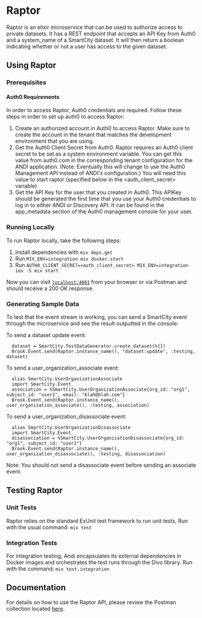 # Raptor

Raptor is an elixir microservice that can be used to authorize access to private datasets. It has a REST endpoint that accepts an API Key from Auth0 and a system_name of a SmartCity dataset. It will then return a boolean indicating whether or not a user has access to the given dataset.

## Using Raptor

### Prerequisites

#### Auth0 Requirements

In order to access Raptor, Auth0 credentials are required. Follow these steps in order to set up auth0 to access Raptor:

1. Create an authorized account in Auth0 to access Raptor. Make sure to create the account in the tenant that matches the development environment that you are using.
2. Get the Auth0 Client Secret from Auth0. Raptor requires an Auth0 client secret to be set as a system environment variable. You can get this value from auth0.com in the corresponding tenant configuration for the ANDI application. (Note: Eventually this will change to use the Auth0 Management API instead of ANDI's configuration.) You will need this value to start raptor (specified below in the <auth_client_secret> variable)
3. Get the API Key for the user that you created in Auth0. This APIKey should be generated the first time that you use your Auth0 credentials to log in to either ANDI or Discovery API. It can be found in the app_metadata section of the Auth0 management console for your user.

### Running Locally

To run Raptor locally, take the following steps:

1. Install dependencies with `mix deps.get`
2. Run `MIX_ENV=integration mix docker.start`
3. Run `AUTH0_CLIENT_SECRET=<auth_client_secret> MIX_ENV=integration iex -S mix start`

Now you can visit [`localhost:4001`](http://localhost:4001/healthcheck) from your browser or via Postman and should receive a 200 OK response.

### Generating Sample Data

To test that the event stream is working, you can send a SmartCity event through the microservice and see the result outputted in the console:

To send a dataset update event:
```
  dataset = SmartCity.TestDataGenerator.create_dataset(%{})
  Brook.Event.send(Raptor.instance_name(), "dataset:update", :testing, dataset)
```

To send a user_organization_associate event:
```
  alias SmartCity.UserOrganizationAssociate
  import SmartCity.Event
  association = %SmartCity.UserOrganizationAssociate{org_id: "org1", subject_id: "user1", email: "blah@blah.com"}
  Brook.Event.send(Raptor.instance_name(), user_organization_associate(), :testing, association)
```
To send a user_organization_disassociate event:
```
  alias SmartCity.UserOrganizationDisassociate
  import SmartCity.Event
  disassociation = %SmartCity.UserOrganizationDisassociate{org_id: "org1", subject_id: "user1"}
  Brook.Event.send(Raptor.instance_name(), user_organization_disassociate(), :testing, disassociation)
```

Note: You should not send a disassociate event before sending an associate event. 

## Testing Raptor

### Unit Tests

Raptor relies on the standard ExUnit test framework to run unit tests, Run with the usual command: `mix test`

### Integration Tests

For integration testing, Andi encapsulates its external dependencies in Docker images and orchestrates the test runs through the Divo library. Run with the command: `mix test.integration`

## Documentation

For details on how to use the Raptor API, please review the Postman collection located [here](TODO).